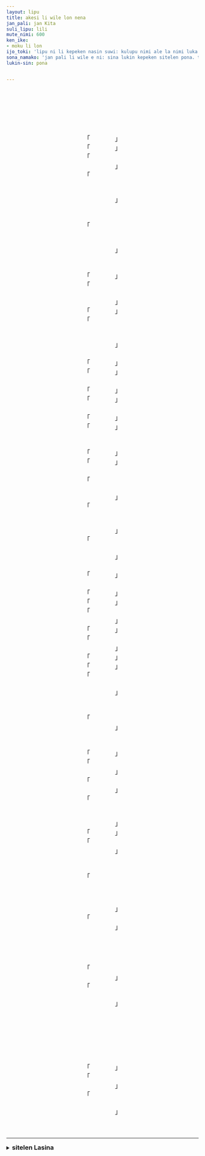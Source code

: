 ```yaml
---
layout: lipu
title: akesi li wile lon nena
jan_pali: jan Kita
suli_lipu: lili
mute_nimi: 600
ken_ike:
- moku li lon
ijo_toki: 'lipu ni li kepeken nasin suwi: kulupu nimi ale la nimi luka taso li lon. o kama sona e ni: akesi pona li ken lon nena kepeken nasin seme?'
sona_namako: 'jan pali li wile e ni: sina lukin kepeken sitelen pona. taso, sina ken ala lukin e sitelen pona la, o tawa <a href="#sitelen-Lasina">sitelen Lasina lon anpa</a>.'
lukin-sin: pona


---
```


<style>
    @font-face {
        font-family: "nasin nanpa";
        src: url({{ '/assets/nasin-nanpa-2.5.1.otf' | relative_url }});
    }
    .sitelen-pona {
        font-family: "nasin nanpa";
        font-size: 1.2em;
        text-align: center;
    }
    .kpn-weka {
        white-space: pre-wrap;
    }
</style>


<div class="sitelen-pona">
<div class="kpn-weka">
　󱤁󱤧󱥷󱤬󱥀　
　󱤗󱥔󱤧󱤬󱥆　
　󱥨󱥀󱤧󱥣󱤼　
　󱥆󱤧󱤘󱤂󱥩　
　󱥆󱤧󱥬󱥩󱥴　
「󱥴󱥄󱥔󱤉󱤴」
「󱥞󱥷󱤉󱥔󱥙」
「󱤴󱥷󱤬󱥀󱥣　
　󱥄󱥩󱥆󱤉󱤴」
「󱥨󱤴󱥴󱤨󱤀　
　󱤭󱤴󱤧󱥵󱤂　
　󱤴󱥨󱤡󱤴󱥚　
　󱤴󱤊󱥞󱤡󱤅」
　󱤁󱤧󱤮󱤉󱥴　
　󱥣󱤧󱥖󱤭󱥆　
「󱤴󱥄󱥡󱤉󱥁　
　󱥈󱤡󱤴󱥡󱤂　
　󱤴󱤃󱤉󱤿󱤆　
　󱤈󱤡󱥞󱥴󱥔」
　󱤁󱤧󱥩󱤰󱤆　
　󱥆󱤧󱤮󱤉󱥑　
「󱥑󱥄󱥔󱤉󱤴」
「󱥫󱥁󱤡󱤴󱥉　
　󱥨󱤴󱤘󱤈󱤨　
　󱥞󱥷󱤉󱥔󱥙」
「󱤴󱥷󱤬󱥀󱥣」
「󱥀󱥣󱤧󱥭󱤴　
　󱤴󱤘󱥩󱤄󱥆　
　󱤴󱥌󱤮󱤉󱤿　
　󱥄󱥩󱤬󱥒󱤴」
　󱥑󱤊󱤁󱤧󱥩　
「󱥀󱥞󱤧󱥶󱥙」
「󱥆󱤧󱤬󱥶󱤀」
　󱥆󱥮󱤧󱤈󱥩　
「󱥀󱥞󱤧󱥶󱥙」
「󱥆󱤧󱤬󱥒󱤀」
　󱤈󱤡󱥆󱤧󱥩　
「󱥀󱥞󱤧󱥶󱥙」
「󱥆󱤧󱤬󱥃󱥞」
　󱥃󱤧󱤖󱥩󱤂　
　󱥀󱤨󱤧󱤬󱤅　
「󱥆󱤧󱥁󱤂󱥁」
「󱥄󱥃󱤂󱤉󱥆」
　󱤁󱤧󱥶󱤉󱥃　
「󱤀󱤴󱥷󱤂󱥃　
　󱥨󱤴󱤾󱥧󱥁　
　󱥀󱤧󱥣󱤼󱤂」
「󱥆󱤧󱥣󱤼󱤀　
　󱥑󱤼󱤧󱤬󱥆　
　󱤴󱤘󱥩󱥚󱥆　
　󱥞󱥷󱤂󱥷󱤮」
「󱥁󱤡󱤴󱥷󱤂　
　󱤴󱤃󱤉󱤿󱤆　
　󱤈󱤡󱥞󱥑󱥔」
　󱤁󱤧󱥩󱥒󱥀　
「󱤄󱥄󱥔󱤉󱤴」
　󱤑󱤧󱤠󱤉󱥆　
「󱥞󱥷󱤉󱥔󱥙」
「󱤴󱥷󱥩󱥀󱥣」
「󱤴󱥡󱤉󱤎󱥩　
　󱥆󱤡󱥩󱤧󱥔」
「󱥄󱤙󱥆󱤉󱤴」
「󱥆󱤧󱥷󱤉󱤲　
　󱥁󱤧󱥧󱤑󱤤」
「󱤴󱤓󱤂󱤉󱤲」
「󱥁󱤡󱥞󱤘󱤂」
「󱥁󱤧󱤾󱥩󱤴　
　󱤴󱤃󱤉󱤿󱤆　
　󱤈󱤡󱥞󱤑󱥔」
　󱤁󱤧󱤃󱤬󱥒　
　󱥆󱤧󱤮󱤉󱥢　
「󱥢󱥄󱥔󱤉󱤴　
　󱤴󱥷󱤬󱥀󱥣」
　󱥢󱤧󱤮󱤉󱥆　
　󱥢󱤧󱤶󱤉󱤗　
「󱥞󱤘󱤂󱤘󱤠」
「󱤴󱤠󱥵󱤉󱥞　
　󱥨󱥄󱥬󱤉󱥧」
「󱤗󱥔󱤧󱤬󱥀　
　󱤱󱤧󱥬󱤉󱥁」
「󱤦󱥹󱤧󱤬󱥆　
　󱥘󱤴󱤧󱤥󱥵　
　󱤴󱤘󱤈󱤬󱥆　
　󱥘󱥞󱤧󱤥󱤂」
「󱤥󱤧󱤖󱥧󱥙」
「󱤥󱤴󱤧󱥧󱤏　
　󱤆󱤡󱤴󱥡󱤂」
　󱤁󱤧󱥬󱤂󱤨　
　󱥒󱤡󱥆󱤧󱥬　
「󱥞󱤘󱤂󱤘󱥩　
　󱥞󱤘󱤡󱥄󱥁　
　󱥄󱤓󱤉󱤗󱤶　
　󱥄󱤖󱥝󱤬󱥁　
　󱥄󱥩󱤴󱤉󱥆」
「󱥷󱥁󱤧󱥔󱤼　
　󱥄󱤈󱤬󱥫󱤨」
　󱥢󱤧󱥩󱥚󱥀　
　󱤁󱤧󱤈󱤬󱤅　
　󱥆󱤧󱤮󱤉󱤔　
　󱤁󱤧󱥬󱥩󱥆　
「󱥞󱥷󱤂󱥷󱤶　
　󱥢󱤧󱥌󱤉󱤗」
「󱥫󱥁󱤡󱥷󱤂　
　󱤴󱤶󱤬󱥫󱥒　
　󱤈󱤡󱥞󱤁󱥔」
　󱤁󱤧󱥩󱥒󱥀　
　󱥆󱤧󱤈󱥩󱥢　
　󱥨󱤈󱤧󱤨󱤀　
　󱥢󱤧󱤖󱥧󱥀　
　󱥰󱤡󱤗󱤧󱤬　
　󱥆󱤧󱤅󱤉󱥆　
　󱤁󱤧󱤮󱤧󱤹　
「󱤗󱥁󱤧󱥔󱤀」
「󱤍󱤡󱤴󱥈󱤨　
　󱤴󱤶󱤨󱤉󱥆」
「󱥁󱤧󱥣󱤂󱤀　
　󱥞󱥌󱤉󱤗󱤼　
　󱤈󱤡󱥞󱥢󱥔」
　󱤁󱤧󱤶󱤉󱤗　
　󱥆󱥮󱤧󱥎󱥔　
</div></div>

---

<details id="sitelen-Lasina">
    <summary><h3 style="display: inline">sitelen Lasina</h3></summary>

<div class="kpn-weka">
akesi li wile lon nena  
kasi pona li lon ona  
taso nena li suli mute  
ona li ken ala tawa  
ona li toki tawa waso  
"waso o pona e mi"  
"sina wile e pona seme"  
"mi wile lon nena suli  
o tawa ona e mi"  
"taso mi waso lili a  
luka mi li wawa ala  
mi taso la mi sewi  
mi en sina la anpa"  
akesi li lukin e waso  
suli li sama luka ona  
"mi o sona e ni  
pakala la mi sona ala  
mi alasa e nasin ante  
awen la sina waso pona"  
akesi li tawa ma ante  
ona li lukin e pipi  
"pipi o pona e mi"  
"tenpo ni la mi pali  
taso mi ken awen lili  
sina wile e pona seme"  
"mi wile lon nena suli"  
"nena suli li tomo mi  
mi ken tawa ale ona  
mi pana lukin e nasin  
o tawa lon poka mi"  
pipi en akesi li tawa  
"nena sina li weka seme"  
"ona li lon weka a"  
ona tu li awen tawa  
"nena sina li weka seme"  
"ona li lon poka a"  
awen la ona li tawa  
"nena sina li weka seme-"  
"ONA LI LON NOKA SINA"  
noka li kama tawa ala  
nena lili li lon anpa  
"ona li ni ala ni?"  
"O NOKA ALA E ONA"  
akesi li weka e noka  
"a mi wile ala noka  
taso mi nasa tan ni:  
nena li suli mute ala"  
"ona li suli mute a  
pipi mute li lon ona  
mi ken tawa sewi ona  
sina wile ala wile lukin?"  
"ni la mi wile ala  
mi alasa e nasin ante  
awen la sina pipi pona"  
akesi li tawa poka nena  
"ale o pona e mi"  
jan li kute e ona  
"sina wile e pona seme"  
"mi wile tawa nena suli"  
"mi sona e ilo tawa  
ona la tawa li pona"  
"o kepeken ona e mi"  
"ona li wile e mani  
ni li tan jan lawa"  
"mi jo ala e mani"  
"ni la sina ken ala"  
"ni li nasa tawa mi  
mi alasa e nasin ante  
awen la sina jan pona"  
akesi li alasa lon poka  
ona li lukin e soweli  
"soweli o pona e mi  
mi wile lon nena suli"  
soweli li lukin e ona  
soweli li moku e kasi  
"sina ken ala ken kute"  
"mi kute wawa e sina  
taso o toki e tan"  
"kasi pona li lon nena  
mama li toki e ni"  
"lete kin li lon ona  
selo mi li len wawa  
mi ken awen lon ona  
selo sina li len ala"  
"len li kama tan seme"  
"len mi li tan insa  
ante la mi sona ala"  
akesi li toki ala lili  
poka la ona li toki  
"sina ken ala ken tawa  
sina ken la o ni  
o jo e kasi moku  
o kama sin lon ni  
o tawa mi e ona"  
"wile ni li pona mute  
o awen lon tenpo lili"  
soweli li tawa sewi nena  
akesi li awen lon anpa  
ona li lukin e kala  
akesi li toki tawa ona  
"sina wile ala wile moku  
soweli li pana e kasi"  
"tenpo ni la wile ala  
mi moku lon tenpo poka  
awen la sina akesi pona"  
akesi li tawa poka nena  
ona li awen tawa soweli  
taso awen li lili a  
soweli li kama tan nena  
uta la kasi li lon  
ona li anpa e ona  
akesi li lukin li mu  
"kasi ni li pona a"  
"ike la mi pakala lili  
mi moku lili e ona"  
"ni li suli ala a  
sina pana e kasi mute  
awen la sina soweli pona"  
akesi li moku e kasi  
ona tu li pilin pona  
</div>
</details>

